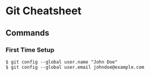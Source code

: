 # Git Cheatsheet

## Commands

### First Time Setup

```
$ git config --global user.name "John Doe"
$ git config --global user.email johndoe@example.com
```